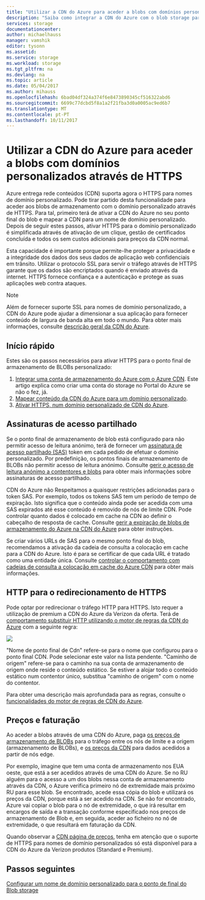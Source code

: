 ```yaml
---
title: "Utilizar a CDN do Azure para aceder a blobs com domínios personalizados através de HTTPS"
description: "Saiba como integrar a CDN do Azure com o blob storage para aceder a blobs com domínios personalizados através de HTTPS"
services: storage
documentationcenter: 
author: michaelhauss
manager: vamshik
editor: tysonn
ms.assetid: 
ms.service: storage
ms.workload: storage
ms.tgt_pltfrm: na
ms.devlang: na
ms.topic: article
ms.date: 05/04/2017
ms.author: mihauss
ms.openlocfilehash: 6bad04df324a374f6e8473890345cf516322abd6
ms.sourcegitcommit: 6699c77dcbd5f8a1a2f21fba3d0a0005ac9ed6b7
ms.translationtype: MT
ms.contentlocale: pt-PT
ms.lasthandoff: 10/11/2017
---
```

# <a name="using-the-azure-cdn-to-access-blobs-with-custom-domains-over-https"></a>Utilizar a CDN do Azure para aceder a blobs com domínios personalizados através de HTTPS

Azure entrega rede conteúdos (CDN) suporta agora o HTTPS para nomes de domínio personalizado.
Pode tirar partido desta funcionalidade para aceder aos blobs de armazenamento com o domínio personalizado através de HTTPS. Para tal, primeiro terá de ativar a CDN do Azure no seu ponto final do blob e mapear a CDN para um nome de domínio personalizado. Depois de seguir estes passos, ativar HTTPS para o domínio personalizado é simplificada através de ativação de um clique, gestão de certificados concluída e todos os sem custos adicionais para preços da CDN normal.

Esta capacidade é importante porque permite-lhe proteger a privacidade e a integridade dos dados dos seus dados de aplicação web confidenciais em trânsito. Utilizar o protocolo SSL para servir o tráfego através de HTTPS garante que os dados são encriptados quando é enviado através da internet. HTTPS fornece confiança e a autenticação e protege as suas aplicações web contra ataques.

> [!NOTE]
> Além de fornecer suporte SSL para nomes de domínio personalizado, a CDN do Azure pode ajudar a dimensionar a sua aplicação para fornecer conteúdo de largura de banda alta em todo o mundo.
> Para obter mais informações, consulte [descrição geral da CDN do Azure](../../cdn/cdn-overview.md).
>
>

## <a name="quick-start"></a>Início rápido

Estes são os passos necessários para ativar HTTPS para o ponto final de armazenamento de BLOBs personalizado:

1.  [Integrar uma conta de armazenamento do Azure com o Azure CDN](../../cdn/cdn-create-a-storage-account-with-cdn.md).
    Este artigo explica como criar uma conta do storage no Portal do Azure se não o fez, já.
2.  [Mapear conteúdo da CDN do Azure para um domínio personalizado](../../cdn/cdn-map-content-to-custom-domain.md).
3.  [Ativar HTTPS, num domínio personalizado de CDN do Azure](../../cdn/cdn-custom-ssl.md).

## <a name="shared-access-signatures"></a>Assinaturas de acesso partilhado

Se o ponto final de armazenamento de blob está configurado para não permitir acesso de leitura anónimo, terá de fornecer um [assinatura de acesso partilhado (SAS)](../common/storage-dotnet-shared-access-signature-part-1.md?toc=%2fazure%2fstorage%2fblobs%2ftoc.json) token em cada pedido de efetuar o domínio personalizado. Por predefinição, os pontos finais de armazenamento de BLOBs não permitir acesso de leitura anónimo. Consulte [gerir o acesso de leitura anónimo a contentores e blobs](storage-manage-access-to-resources.md) para obter mais informações sobre assinaturas de acesso partilhado.

CDN do Azure não Respeitamos a quaisquer restrições adicionadas para o token SAS. Por exemplo, todos os tokens SAS tem um período de tempo de expiração. Isto significa que o conteúdo ainda pode ser acedida com uma SAS expirados até esse conteúdo é removido de nós de limite CDN. Pode controlar quanto dados é colocado em cache na CDN ao definir o cabeçalho de resposta de cache. Consulte [gerir a expiração de blobs de armazenamento do Azure na CDN do Azure](../../cdn/cdn-manage-expiration-of-blob-content.md) para obter instruções.

Se criar vários URLs de SAS para o mesmo ponto final do blob, recomendamos a ativação da cadeia de consulta a colocação em cache para a CDN do Azure. Isto é para se certificar de que cada URL é tratado como uma entidade única. Consulte [controlar o comportamento com cadeias de consulta a colocação em cache do Azure CDN](../../cdn/cdn-query-string.md) para obter mais informações.

## <a name="http-to-https-redirection"></a>HTTP para o redirecionamento de HTTPS

Pode optar por redirecionar o tráfego HTTP para HTTPS. Isto requer a utilização de premium a CDN do Azure da Verizon da oferta. Terá de [comportamento substituir HTTP utilizando o motor de regras da CDN do Azure](../../cdn/cdn-rules-engine.md) com a seguinte regra:

![](./media/storage-https-custom-domain-cdn/redirect-to-https.png)

"Nome de ponto final de Cdn" refere-se para o nome que configurou para o ponto final CDN. Pode selecionar este valor na lista pendente. "Caminho de origem" refere-se para o caminho na sua conta de armazenamento de origem onde reside o conteúdo estático.
Se estiver a alojar todo o conteúdo estático num contentor único, substitua "caminho de origem" com o nome do contentor.

Para obter uma descrição mais aprofundada para as regras, consulte o [funcionalidades do motor de regras de CDN do Azure](../../cdn/cdn-rules-engine-reference-features.md).

## <a name="pricing-and-billing"></a>Preços e faturação

Ao aceder a blobs através de uma CDN do Azure, paga [os preços de armazenamento de BLOBs](https://azure.microsoft.com/pricing/details/storage/blobs/) para o tráfego entre os nós de limite e a origem (armazenamento de BLOBs), e [os preços da CDN](https://azure.microsoft.com/pricing/details/cdn/) para dados acedidos a partir de nós edge.

Por exemplo, imagine que tem uma conta de armazenamento nos EUA oeste, que está a ser acedidos através de uma CDN do Azure. Se no RU alguém para o acesso a um dos blobs nessa conta de armazenamento através da CDN, o Azure verifica primeiro nó de extremidade mais próximo RU para esse blob. Se encontrado, acede essa cópia do blob e utilizará os preços da CDN, porque está a ser acedido na CDN. Se não for encontrado, Azure vai copiar o blob para o nó de extremidade, o que irá resultar em encargos de saída e a transação conforme especificado nos preços de armazenamento de Blob e, em seguida, aceder ao ficheiro no nó de extremidade, o que resultará em faturação da CDN.

Quando observar a [CDN página de preços](https://azure.microsoft.com/pricing/details/cdn/), tenha em atenção que o suporte de HTTPS para nomes de domínio personalizados só está disponível para a CDN do Azure da Verizon produtos (Standard e Premium).

## <a name="next-steps"></a>Passos seguintes

[Configurar um nome de domínio personalizado para o ponto de final do Blob storage](storage-custom-domain-name.md)
